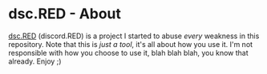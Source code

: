 # dsc.RED - About
[dsc.RED](https://github.com/13-05/discord.RED) (discord.RED) is a project I started to abuse _every_ weakness in this repository. Note that this is _just a tool_, it's all about how you use it. I'm not responsible with how you choose to use it, blah blah blah, you know that already. Enjoy ;)
